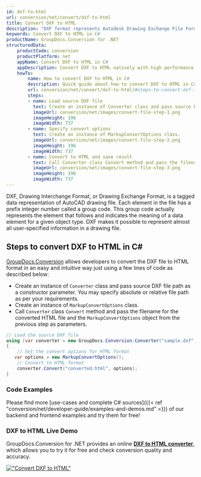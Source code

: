 ```yaml
---
id: dxf-to-html
url: conversion/net/convert/dxf-to-html
title: Convert DXF to HTML
description: "DXF format represents Autodesk Drawing Exchange File Format with .dxf extension. Learn how to convert DXF to HTML file programmatically in C# language using GroupDocs.Conversion for .NET library."
keywords: Convert DXF to HTML in C#
productName: GroupDocs.Conversion for .NET
structuredData:
    productCode: conversion
    productPlatform: net
    appName: Convert DXF to HTML in C#
    appDescription: Convert DXF to HTML natively with high performance using C# language and server side GroupDocs.Conversion for .NET APIs, without the use of any software like Microsoft or Open Office.
    howTo:
        name: How to convert DXF to HTML in C# 
        description: Quick guide about how to convert DXF to HTML in C# with high performance and accuracy.
        url: conversion/net/convert/dxf-to-html/#steps-to-convert-dxf-to-html-in-c
        steps:
        - name: Load source DXF file 
          text: Create an instance of Converter class and pass source DXF file path as a constructor parameter. You may specify absolute or relative file path as per your requirements. 
          imageUrl: conversion/net/images/convert-file-step-1.png
          imageHeight: 196
          imageWidth: 737
        - name: Specify convert options 
          text: Create an instance of MarkupConvertOptions class.
          imageUrl: conversion/net/images/convert-file-step-2.png
          imageHeight: 196
          imageWidth: 737
        - name: Convert to HTML and save result 
          text: Call Converter class Convert method and pass the filename for the converted HTML file and the MarkupConvertOptions object from the previous step as parameters.
          imageUrl: conversion/net/images/convert-file-step-3.png
          imageHeight: 196
          imageWidth: 737
---
```


DXF, Drawing Interchange Format, or Drawing Exchange Format, is a tagged data representation of AutoCAD drawing file. Each element in the file has a prefix integer number called a group code. This group code actually represents the element that follows and indicates the meaning of a data element for a given object type. DXF makes it possible to represent almost all user-specified information in a drawing file.

## Steps to convert DXF to HTML in C#

[GroupDocs.Conversion](https://products.groupdocs.com/conversion/net) allows developers to convert the DXF file to HTML format in an easy and intuitive way just using a few lines of code as described below:

* Create an instance of `Converter` class and pass source DXF file path as a constructor parameter. You may specify absolute or relative file path as per your requirements. 
* Create an instance of `MarkupConvertOptions` class.
* Call `Converter` class `Convert` method and pass the filename for the converted HTML file and the `MarkupConvertOptions` object from the previous step as parameters.

```csharp
// Load the source DXF file
using (var converter = new GroupDocs.Conversion.Converter("sample.dxf"))
{
    // Set the convert options for HTML format
   var options = new MarkupConvertOptions();
    // Convert to HTML format
    converter.Convert("converted.html", options);
}
```

### Code Examples

Please find more [use-cases and complete C# sources]({{< ref "conversion/net/developer-guide/examples-and-demos.md" >}}) of our backend and frontend examples and try them for free!

### DXF to HTML Live Demo

GroupDocs.Conversion for .NET provides an online [**DXF to HTML converter**](https://products.groupdocs.app/conversion/dxf-to-html), which allows you to try it for free and check conversion quality and accuracy.

[!["Convert DXF to HTML"](conversion/net/images/convert-to-html/convert-dxf-to-html.png)](https://products.groupdocs.app/conversion/dxf-to-html)